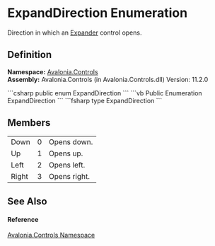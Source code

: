 # ExpandDirection Enumeration


Direction in which an <a href="T_Avalonia_Controls_Expander">Expander</a> control opens.



## Definition
**Namespace:** <a href="N_Avalonia_Controls">Avalonia.Controls</a>  
**Assembly:** Avalonia.Controls (in Avalonia.Controls.dll) Version: 11.2.0

<Tabs groupId="api-code-preview">
<TabItem value="csharp" label="C#">
```csharp
public enum ExpandDirection
```
</TabItem>
<TabItem value="vb" label="VB">
```vb
Public Enumeration ExpandDirection
```
</TabItem>
<TabItem value="fsharp" label="F#">
```fsharp
type ExpandDirection
```
</TabItem>
</Tabs>



## Members
<table>
<tr>
<td>Down</td>
<td>0</td>
<td>Opens down.</td>
</tr>
<tr>
<td>Up</td>
<td>1</td>
<td>Opens up.</td>
</tr>
<tr>
<td>Left</td>
<td>2</td>
<td>Opens left.</td>
</tr>
<tr>
<td>Right</td>
<td>3</td>
<td>Opens right.</td>
</tr>
</table>

## See Also


#### Reference
<a href="N_Avalonia_Controls">Avalonia.Controls Namespace</a>  
